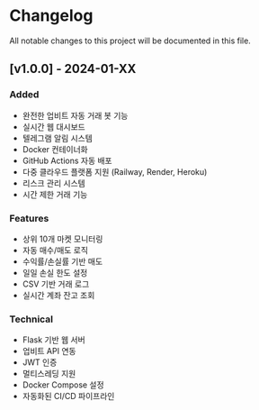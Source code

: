 # Changelog

All notable changes to this project will be documented in this file.

## [v1.0.0] - 2024-01-XX

### Added
- 완전한 업비트 자동 거래 봇 기능
- 실시간 웹 대시보드
- 텔레그램 알림 시스템
- Docker 컨테이너화
- GitHub Actions 자동 배포
- 다중 클라우드 플랫폼 지원 (Railway, Render, Heroku)
- 리스크 관리 시스템
- 시간 제한 거래 기능

### Features
- 상위 10개 마켓 모니터링
- 자동 매수/매도 로직
- 수익률/손실률 기반 매도
- 일일 손실 한도 설정
- CSV 기반 거래 로그
- 실시간 계좌 잔고 조회

### Technical
- Flask 기반 웹 서버
- 업비트 API 연동
- JWT 인증
- 멀티스레딩 지원
- Docker Compose 설정
- 자동화된 CI/CD 파이프라인 